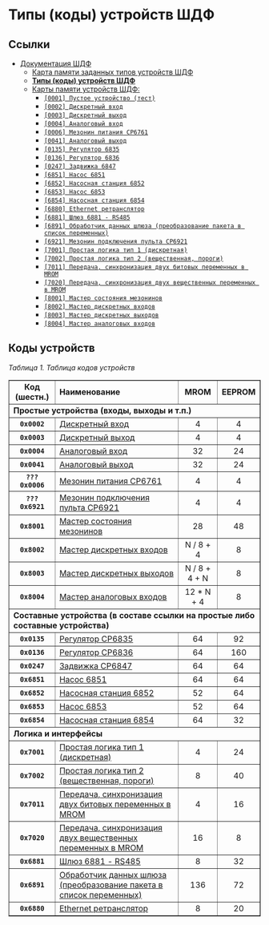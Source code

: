 # Типы (коды) устройств ШДФ

## Ссылки

- [Документация ШДФ](/shdf/)
  - [Карта памяти заданных типов устройств ШДФ](/shdf/devices-map.md)
  - [**Типы (коды) устройств ШДФ**](/shdf/device-types.md)
  - [Карты памяти устройств ШДФ:](/shdf/maps/)
    - [`[0001] Пустое устройство (тест)`](/shdf/maps/empty%20[0001].md)
    - [`[0002] Дискретный вход`](/shdf/maps/di%20[0002].md)
    - [`[0003] Дискретный выход`](/shdf/maps/do%20[0003].md)
    - [`[0004] Аналоговый вход`](/shdf/maps/ai%20[0004].md)
    - [`[0006] Мезонин питания СР6761`](/shdf/maps/pu%20[0006].md)
    - [`[0041] Аналоговый выход`](/shdf/maps/ao%20[0041].md)
    - [`[0135] Регулятор 6835`](/shdf/maps/reg%20[0135].md)
    - [`[0136] Регулятор 6836`](/shdf/maps/reg%20[0136].md)
    - [`[0247] Задвижка 6847`](/shdf/maps/valve%20[0247].md)
    - [`[6851] Насос 6851`](/shdf/maps/pump%20[6851].md)
    - [`[6852] Насосная станция 6852`](/shdf/maps/ps%20[6852].md)
    - [`[6853] Насос 6853`](/shdf/maps/pump%20[6853].md)
    - [`[6854] Насосная станция 6854`](/shdf/maps/ps%20[6854].md)
    - [`[6880] Ethernet ретранслятор`](/shdf/maps/ethernet%20[6880].md)
    - [`[6881] Шлюз 6881 - RS485`](/shdf/maps/gate%20[6881].md)
    - [`[6891] Обработчик данных шлюза (преобразование пакета в список переменных)`](/shdf/maps/gate%20[6891].md)
    - [`[6921] Мезонин подключения пульта СР6921`](/shdf/maps/rc%20[6921].md)
    - [`[7001] Простая логика тип 1 (дискретная)`](/shdf/maps/logic%20[7001].md)
    - [`[7002] Простая логика тип 2 (вещественная, пороги)`](/shdf/maps/logic%20[7002].md)
    - [`[7011] Передача, синхронизация двух битовых переменных в MROM`](/shdf/maps/sync%20[7011].md)
    - [`[7020] Передача, синхронизация двух вещественных переменных в MROM`](/shdf/maps/sync%20[7020].md)
    - [`[8001] Мастер состояния мезонинов`](/shdf/maps/mezo%20master%20[80001].md)
    - [`[8002] Мастер дискретных входов`](/shdf/maps/mdi%20[8002].md)
    - [`[8003] Мастер дискретных выходов`](/shdf/maps/mdo%20[8003].md)
    - [`[8004] Мастер аналоговых входов`](/shdf/maps/mai%20[8004].md)

## Коды устройств

_Таблица 1. Таблица кодов устройств_

<table summary="Таблица кодов устройств" border="1">
    <tbody valign="center" align="center">
        <tr>
            <td><strong>Код (шестн.)</strong></td>
            <td align="left"><strong>Наименование</strong></td>
            <td><strong>MROM</strong></td>
            <td><strong>EEPROM</strong></td>
        </tr>
        <tr>
            <td colspan="4" align="left"><strong>Простые устройства (входы, выходы и т.п.)</strong></td>
        </tr>
        <tr>
            <td><code><strong>0x0002</strong></code></td>
            <td align="left"><a href="/shdf/maps/di%20[0002].md">Дискретный вход</a></td>
            <td>4</td>
            <td>4</td>
        </tr>
        <tr>
            <td><code><strong>0x0003</strong></code></td>
            <td align="left"><a href="/shdf/maps/do%20[0003].md">Дискретный выход</a></td>
            <td>4</td>
            <td>4</td>
        </tr>
        <tr>
            <td><code><strong>0x0004</strong></code></td>
            <td align="left"><a href="/shdf/maps/ai%20[0004].md">Аналоговый вход</a></td>
            <td>32</td>
            <td>24</td>
        </tr>
        <tr>
            <td><code><strong>0x0041</strong></code></td>
            <td align="left"><a href="/shdf/maps/ao%20[0041].md">Аналоговый выход</a></td>
            <td>32</td>
            <td>24</td>
        </tr>
        <tr>
            <td><code><strong>??? 0x0006</strong></code></td>
            <td align="left"><a href="/shdf/maps/pu%20[0006].md">Мезонин питания СР6761</a></td>
            <td>4</td>
            <td>4</td>
        </tr>
        <tr>
            <td><code><strong>??? 0x6921</strong></code></td>
            <td align="left"><a href="/shdf/maps/rc%20[6921].md">Мезонин подключения пульта СР6921</a></td>
            <td>4</td>
            <td>4</td>
        </tr>
        <tr>
            <td><code><strong>0x8001</strong></code></td>
            <td align="left"><a href="/shdf/maps/mezo%20master%20[80001].md">Мастер состояния мезонинов</a></td>
            <td>28</td>
            <td>48</td>
        </tr>
        <tr>
            <td><code><strong>0x8002</strong></code></td>
            <td align="left"><a href="/shdf/maps/mdi%20[8002].md">Мастер дискретных входов</a></td>
            <td>N / 8 + 4</td>
            <td>8</td>
        </tr>
        <tr>
            <td><code><strong>0x8003</strong></code></td>
            <td align="left"><a href="/shdf/maps/mdo%20[8003].md">Мастер дискретных выходов</a></td>
            <td>N / 8 + 4 + N</td>
            <td>8</td>
        </tr>
        <tr>
            <td><code><strong>0x8004</strong></code></td>
            <td align="left"><a href="maps/mai%20[8004].md">Мастер аналоговых входов</a></td>
            <td>12 * N + 4</td>
            <td>8</td>
        </tr>
        <tr>
            <td colspan="4" align="left"><strong>Составные устройства (в составе ссылки на простые либо составные устройства)</strong></td>
        </tr>
        <tr>
            <td><code><strong>0x0135</strong></code></td>
            <td align="left"><a href="/shdf/maps/reg%20[0135].md">Регулятор СР6835</a></td>
            <td>64</td>
            <td>92</td>
        </tr>
        <tr>
            <td><code><strong>0x0136</strong></code></td>
            <td align="left"><a href="/shdf/maps/reg%20[0136].md">Регулятор СР6836</a></td>
            <td>64</td>
            <td>160</td>
        </tr>
        <tr>
            <td><code><strong>0x0247</strong></code></td>
            <td align="left"><a href="/shdf/maps/valve%20[0247].md">Задвижка СР6847</a></td>
            <td>64</td>
            <td>64</td>
        </tr>
        <tr>
            <td><code><strong>0x6851</strong></code></td>
            <td align="left"><a href="/shdf/maps/pump%20[6851].md">Насос 6851</a></td>
            <td>64</td>
            <td>64</td>
        </tr>
        <tr>
            <td><code><strong>0x6852</strong></code></td>
            <td align="left"><a href="/shdf/maps/ps%20[6852].md">Насосная станция 6852</a></td>
            <td>52</td>
            <td>64</td>
        </tr>
        <tr>
            <td><code><strong>0x6853</strong></code></td>
            <td align="left"><a href="/shdf/maps/pump%20[6853].md">Насос 6853</a></td>
            <td>52</td>
            <td>64</td>
        </tr>
        <tr>
            <td><code><strong>0x6854</strong></code></td>
            <td align="left"><a href="/shdf/maps/ps%20[6854].md">Насосная станция 6854</a></td>
            <td>64</td>
            <td>32</td>
        </tr>
        <tr>
            <td colspan="4" align="left"><strong>Логика и интерфейсы</strong></td>
        </tr>
        <tr>
            <td><code><strong>0x7001</strong></code></td>
            <td align="left"><a href="/shdf/maps/logic%20[7001].md">Простая логика тип 1 (дискретная)</a></td>
            <td>4</td>
            <td>24</td>
        </tr>
        <tr>
            <td><code><strong>0x7002</strong></code></td>
            <td align="left"><a href="/shdf/maps/logic%20[7002].md">Простая логика тип 2 (вещественная, пороги)</a></td>
            <td>8</td>
            <td>40</td>
        </tr>
        <tr>
            <td><code><strong>0x7011</strong></code></td>
            <td align="left"><a href="/shdf/maps/sync%20[7011].md">Передача, синхронизация двух битовых переменных в MROM</a></td>
            <td>4</td>
            <td>16</td>
        </tr>
        <tr>
            <td><code><strong>0x7020</strong></code></td>
            <td align="left"><a href="/shdf/maps/sync%20[7020].md">Передача, синхронизация двух вещественных переменных в MROM</a></td>
            <td>16</td>
            <td>8</td>
        </tr>
        <tr>
            <td><code><strong>0x6881</strong></code></td>
            <td align="left"><a href="/shdf/maps/gate%20[6881].md">Шлюз 6881 - RS485</a></td>
            <td>8</td>
            <td>32</td>
        </tr>
        <tr>
            <td><code><strong>0x6891</strong></code></td>
            <td align="left"><a href="/shdf/maps/gate%20[6891].md">Обработчик данных шлюза (преобразование пакета в список переменных)</a></td>
            <td>136</td>
            <td>72</td>
        </tr>
        <tr>
            <td><code><strong>0x6880</strong></code></td>
            <td align="left"><a href="/shdf/maps/ethernet%20[6880].md">Ethernet ретранслятор</a></td>
            <td>8</td>
            <td>20</td>
        </tr>
    </tbody>
</table>
